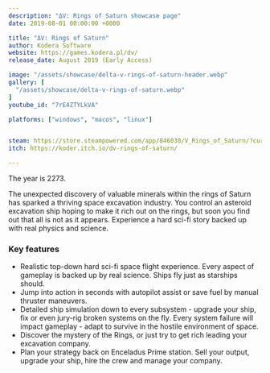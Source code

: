 ```yaml
---
description: "ΔV: Rings of Saturn showcase page"
date: 2019-08-01 00:00:00 +0000

title: "ΔV: Rings of Saturn"
author: Kodera Software
website: https://games.kodera.pl/dv/
release_date: August 2019 (Early Access)

image: "/assets/showcase/delta-v-rings-of-saturn-header.webp"
gallery: [
  "/assets/showcase/delta-v-rings-of-saturn.webp"
]
youtube_id: "7rE4ZTYLkVA"

platforms: ["windows", "macos", "linux"]


steam: https://store.steampowered.com/app/846030/V_Rings_of_Saturn/?curator_clanid=41324400
itch: https://koder.itch.io/dv-rings-of-saturn/

---
```


<p>
  The year is 2273.
</p>
<p>
  The unexpected discovery of valuable minerals within the rings of Saturn has
  sparked a thriving space excavation industry. You control an asteroid
  excavation ship hoping to make it rich out on the rings, but soon you find out
  that all is not as it appears. Experience a hard sci-fi story backed up with
  real physics and science.
</p>
<h3>Key features</h3>
<ul>
  <li>
    Realistic top-down hard sci-fi space flight experience. Every aspect of
    gameplay is backed up by real science. Ships fly just as starships should.
  </li>
  <li>
    Jump into action in seconds with autopilot assist or save fuel by manual
    thruster maneuvers.
  </li>
  <li>
    Detailed ship simulation down to every subsystem - upgrade your ship, fix or
    even jury-rig broken systems on the fly. Every system failure will impact
    gameplay - adapt to survive in the hostile environment of space.
  </li>
  <li>
    Discover the mystery of the Rings, or just try to get rich leading your
    excavation company.
  </li>
  <li>
    Plan your strategy back on Enceladus Prime station. Sell your output,
    upgrade your ship, hire the crew and manage your company.
  </li>
</ul>
